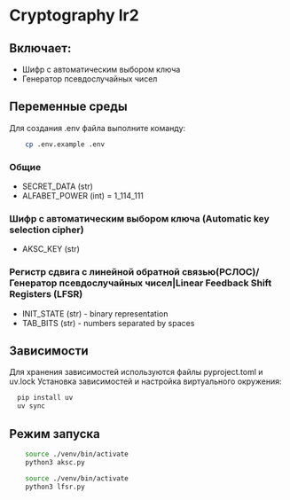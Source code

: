 # Cryptography lr2

## Включает:
- Шифр с автоматическим выбором ключа
- Генератор псевдослучайных чисел

## Переменные среды
Для создания .env файла выполните команду:
```bash
    cp .env.example .env
```

### Общие
- SECRET_DATA (str)
- ALFABET_POWER (int) = 1_114_111

### Шифр с автоматическим выбором ключа (Automatic key selection cipher)
- AKSC_KEY (str)

### Регистр сдвига с линейной обратной связью(РСЛОС)/Генератор псевдослучайных чисел|Linear Feedback Shift Registers (LFSR)
- INIT_STATE (str) - binary representation
- TAB_BITS (str) - numbers separated by spaces


## Зависимости
Для хранения зависимостей используются файлы pyproject.toml и uv.lock
Установка зависимостей и настройка виртуального окружения:
```bash
  pip install uv
  uv sync
```

## Режим запуска
```bash
    source ./venv/bin/activate
    python3 aksc.py
```
```bash
    source ./venv/bin/activate
    python3 lfsr.py
```
